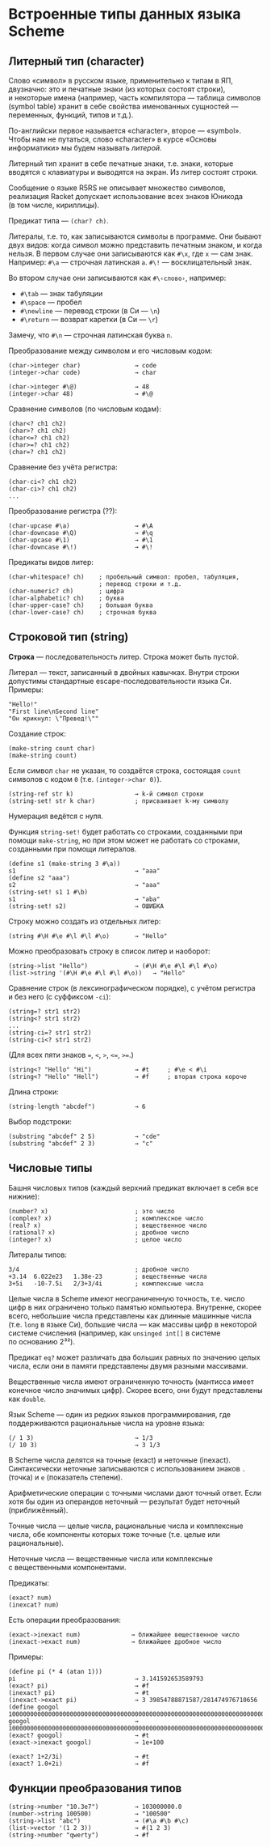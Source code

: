 Встроенные типы данных языка Scheme
===================================

Литерный тип (character)
------------------------
Слово «символ» в русском языке, применительно к типам в ЯП, двузначно:
это и печатные знаки (из которых состоят строки), и некоторые имена
(например, часть компилятора — таблица символов (symbol table) хранит
в себе свойства именованных сущностей — переменных, функций, типов и т.д.).

По-английски первое называется «character», второе — «symbol». Чтобы
нам не путаться, слово «character» в курсе «Основы информатики» мы будем
называть _литерой._

Литерный тип хранит в себе печатные знаки, т.е. знаки, которые вводятся
с клавиатуры и выводятся на экран. Из литер состоят строки.

Сообщение о языке R5RS не описывает множество символов, реализация Racket
допускает использование всех знаков Юникода (в том числе, кириллицы).

Предикат типа — `(char? ch)`.

Литералы, т.е. то, как записываются символы в программе. Они бывают двух
видов: когда символ можно представить печатным знаком, и когда нельзя.
В первом случае они записываются как `#\x`, где `x` — сам знак. Например:
`#\a` — строчная латинская `a`. `#\!` — восклицательный знак.

Во втором случае они записываются как `#\‹слово›`, например:

* `#\tab` — знак табуляции
* `#\space` — пробел
* `#\newline` — перевод строки (в Си — `\n`)
* `#\return` — возврат каретки (в Си — `\r`)

Замечу, что `#\n` — строчная латинская буква `n`.

Преобразование между символом и его числовым кодом:

    (char->integer char)               → code
    (integer->char code)               → char

    (char->integer #\@)                → 48
    (integer->char 48)                 → #\@

Сравнение символов (по числовым кодам):

    (char<? ch1 ch2)
    (char>? ch1 ch2)
    (char<=? ch1 ch2)
    (char>=? ch1 ch2)
    (char=? ch1 ch2)

Сравнение без учёта регистра:

    (char-ci<? ch1 ch2)
    (char-ci>? ch1 ch2)
    ...

Преобразование регистра (??):

    (char-upcase #\a)                  → #\A
    (char-downcase #\Q)                → #\q
    (char-upcase #\1)                  → #\1
    (char-downcase #\!)                → #\!

Предикаты видов литер:

    (char-whitespace? ch)    ; пробельный символ: пробел, табуляция,
                             ; перевод строки и т.д.
    (char-numeric? ch)       ; цифра
    (char-alphabetic? ch)    ; буква
    (char-upper-case? ch)    ; большая буква
    (char-lower-case? ch)    ; строчная буква

Строковой тип (string)
----------------------

**Строка** — последовательность литер. Строка может быть пустой.

Литерал — текст, записанный в двойных кавычках. Внутри строки допустимы
стандартные escape-последовательности языка Си. Примеры:

    "Hello!"
    "First line\nSecond line"
    "Он крикнул: \"Превед!\""

Создание строк:

    (make-string count char)
    (make-string count)

Если символ `char` не указан, то создаётся строка, состоящая `count`
символов с кодом `0` (т.е. `(integer->char 0)`).

    (string-ref str k)                 → k-й символ строки
    (string-set! str k char)           ; присваивает k-му символу

Нумерация ведётся с нуля.

Функция `string-set!` будет работать со строками, созданными при помощи
`make-string`, но при этом может не работать со строками, созданными
при помощи литералов.

    (define s1 (make-string 3 #\a))
    s1                                 → "aaa"
    (define s2 "aaa")
    s2                                 → "aaa"
    (string-set! s1 1 #\b)
    s1                                 → "aba"
    (string-set! s2)                   → ОШИБКА

Строку можно создать из отдельных литер:

    (string #\H #\e #\l #\l #\o)       → "Hello"

Можно преобразовать строку в список литер и наоборот:

    (string->list "Hello")             → (#\H #\e #\l #\l #\o)
    (list->string '(#\H #\e #\l #\l #\o))   → "Hello"

Сравнение строк (в лексинографическом порядке), с учётом регистра
и без него (с суффиксом `-ci`):

    (string=? str1 str2)
    (string<? str1 str2)
    ...
    (string-ci=? str1 str2)
    (string-ci<? str1 str2)

(Для всех пяти знаков `=`, `<`, `>`, `<=`, `>=`.)

    (string<? "Hello" "Hi")            → #t     ; #\e < #\i
    (string<? "Hello" "Hell")          → #f     ; вторая строка короче

Длина строки:

    (string-length "abcdef")           → 6

Выбор подстроки:

    (substring "abcdef" 2 5)           → "cde"
    (substring "abcdef" 2 3)           → "c"


Числовые типы
-------------

Башня числовых типов (каждый верхний предикат включает в себя все нижние):

    (number? x)                        ; это число
    (complex? x)                       ; комплексное число
    (real? x)                          ; вещественное число
    (rational? x)                      ; дробное число
    (integer? x)                       ; целое число

Литералы типов:

    3/4                                ; дробное число
    +3.14  6.022e23   1.38e-23         ; вещественные числа
    3+5i   -10-7.5i   2/3+3/4i         ; комплексные числа

Целые числа в Scheme имеют неограниченную точность, т.е. число цифр в них
ограничено только памятью компьютера. Внутренне, скорее всего, небольшие
числа представлены как длинные машинные числа (т.е. `long` в языке Си),
большие числа — как массивы цифр в некоторой системе счисления (например,
как `unsinged int[]` в системе по основанию 2³²).

Предикат `eq?` может различать два больших равных по значению целых числа,
если они в памяти представлены двумя разными массивами.

Вещественные числа имеют ограниченную точность (мантисса имеет конечное
число значимых цифр). Скорее всего, они будут представлены как `double`.

Язык Scheme — один из редких языков программирования, где поддерживаются
рациональные числа на уровне языка:

    (/ 1 3)                            → 1/3
    (/ 10 3)                           → 3 1/3

В Scheme числа делятся на точные (exact) и неточные (inexact). Синтаксически
неточные записываются с использованием знаков `.` (точка) и `e` (показатель
степени).

Арифметические операции с точными числами дают точный ответ. Если хотя бы
один из операндов неточный — результат будет неточный (приближённый).

Точные числа — целые числа, рациональные числа и комплексные числа, обе
компоненты которых тоже точные (т.е. целые или рациональные).

Неточные числа — вещественные числа или комплексные с вещественными
компонентами.

Предикаты:

    (exact? num)
    (inexcat? num)

Есть операции преобразования:

    (exact->inexact num)              → ближайшее вещественное число
    (inexact->exact num)              → ближайшее дробное число

Примеры:

    (define pi (* 4 (atan 1)))
    pi                                 → 3.141592653589793
    (exact? pi)                        → #f
    (inexact? pi)                      → #t
    (inexact->exact pi)                → 3 39854788871587/281474976710656
    (define googol 10000000000000000000000000000000000000000000000000000000000000000000000000000000000000000000000000000)
    googol                             → 10000000000000000000000000000000000000000000000000000000000000000000000000000000000000000000000000000
    (exact? googol)                    → #t
    (exact->inexact googol)            → 1e+100

    (exact? 1+2/3i)                    → #t
    (exact? 1.0+2i)                    → #f


Функции преобразования типов
----------------------------

    (string->number "10.3e7")          → 103000000.0
    (number->string 100500)            → "100500"
    (string->list "abc")               → (#\a #\b #\c)
    (list->vector '(1 2 3))            → #(1 2 3)
    (string->number "qwerty")          → #f













